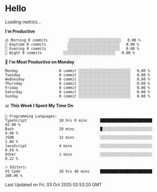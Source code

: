 # Hello

<!-- METRICS:START -->
<p><em>Loading metrics…</em></p>
<!-- METRICS:END -->

<!--START_SECTION:waka-->
**I'm Productive**

```text
🌞 Morning 0 commits          ░░░░░░░░░░░░░░░░░░░░░░░░   0.00 % 
🌆 Daytime 0 commits          ░░░░░░░░░░░░░░░░░░░░░░░░   0.00 % 
🌃 Evening 0 commits          ░░░░░░░░░░░░░░░░░░░░░░░░   0.00 % 
🌙 Night 0 commits          ░░░░░░░░░░░░░░░░░░░░░░░░   0.00 % 
```
📅 **I'm Most Productive on Monday**

```text
Monday                   0 commit ░░░░░░░░░░░░░░░░░░░░░░░░   0.00 % 
Tuesday                  0 commit ░░░░░░░░░░░░░░░░░░░░░░░░   0.00 % 
Wednesday                0 commit ░░░░░░░░░░░░░░░░░░░░░░░░   0.00 % 
Thursday                 0 commit ░░░░░░░░░░░░░░░░░░░░░░░░   0.00 % 
Friday                   0 commit ░░░░░░░░░░░░░░░░░░░░░░░░   0.00 % 
Saturday                 0 commit ░░░░░░░░░░░░░░░░░░░░░░░░   0.00 % 
Sunday                   0 commit ░░░░░░░░░░░░░░░░░░░░░░░░   0.00 % 
```

📊 **This Week I Spent My Time On**

```text
💬 Programming Languages: 
TypeScript               10 hrs 0 mins      ████████████████████████   92.90 % 
Bash                     28 mins            █░░░░░░░░░░░░░░░░░░░░░░░   4.40 % 
JSON                     12 mins            ░░░░░░░░░░░░░░░░░░░░░░░░   1.89 % 
JavaScript               4 mins             ░░░░░░░░░░░░░░░░░░░░░░░░   0.59 % 
Other                    1 mins             ░░░░░░░░░░░░░░░░░░░░░░░░   0.22 % 

🔥 Editors: 
VS Code                  10 hrs 46 mins     ████████████████████████   100.00 % 
```

 Last Updated on Fri, 03 Oct 2025 02:53:20 GMT
<!--END_SECTION:waka-->
